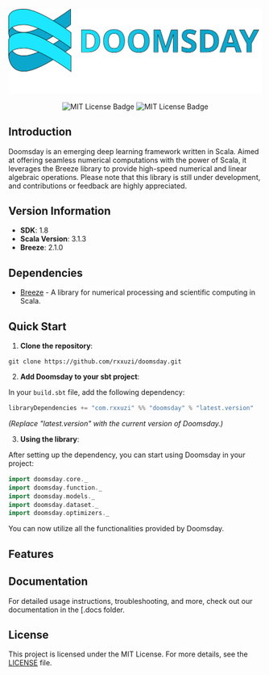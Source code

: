 <p align="center"><a href=".docs/pics/DOOMSDAY.svg" target="_blank" rel="noopener noreferrer"><img width="700" src=".docs/pics/DOOMSDAY.svg" alt="Doomsday logo"></a></p>

<p align="center">
<img alt="MIT License Badge" src="https://img.shields.io/badge/license-MIT-blue"/>
<img alt="MIT License Badge" src="https://img.shields.io/badge/author-Rxxuzi-g"/>
</p>

## Introduction

Doomsday is an emerging deep learning framework written in Scala.
Aimed at offering seamless numerical computations with the power of Scala, 
it leverages the Breeze library to provide high-speed numerical and linear algebraic operations. 
Please note that this library is still under development, and contributions or feedback are highly appreciated.

## Version Information

- **SDK**: 1.8
- **Scala Version**: 3.1.3
- **Breeze**: 2.1.0

## Dependencies

- [Breeze](https://github.com/scalanlp/breeze) - A library for numerical processing and scientific computing in Scala.

## Quick Start

1. **Clone the repository**:

```shell
git clone https://github.com/rxxuzi/doomsday.git
```

2. **Add Doomsday to your sbt project**:

In your `build.sbt` file, add the following dependency:

~~~sbt
libraryDependencies += "com.rxxuzi" %% "doomsday" % "latest.version"
~~~

*(Replace "latest.version" with the current version of Doomsday.)*

3. **Using the library**:

After setting up the dependency, you can start using Doomsday in your project:

~~~scala
import doomsday.core._
import doomsday.function._
import doomsday.models._
import doomsday.dataset._
import doomsday.optimizers._
~~~

You can now utilize all the functionalities provided by Doomsday.


## Features

## Documentation

For detailed usage instructions, troubleshooting, and more, check out our documentation in the [.docs folder.

## License

This project is licensed under the MIT License. For more details, see the [LICENSE](LICENSE) file.

